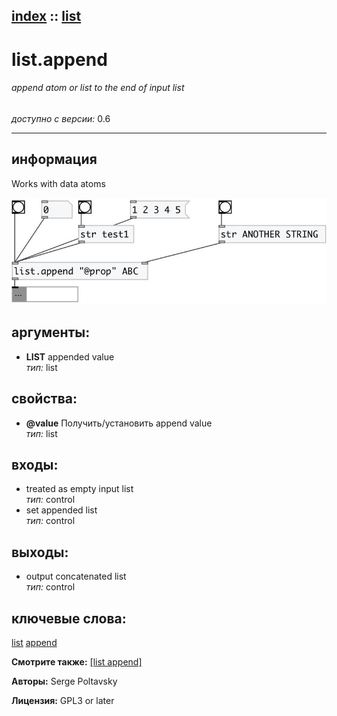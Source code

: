 [index](index.html) :: [list](category_list.html)
---

# list.append

###### append atom or list to the end of input list

*доступно с версии:* 0.6

---


## информация
Works with data atoms


[![example](../examples/img/list.append.jpg)](../examples/pd/list.append.pd)



## аргументы:

* **LIST**
appended value<br>
_тип:_ list<br>





## свойства:

* **@value** 
Получить/установить append value<br>
_тип:_ list<br>



## входы:

* treated as empty input list<br>
_тип:_ control
* set appended list<br>
_тип:_ control



## выходы:

* output concatenated list<br>
_тип:_ control



## ключевые слова:

[list](keywords/list.html)
[append](keywords/append.html)



**Смотрите также:**
[\[list append\]](list%20append.html)




**Авторы:** Serge Poltavsky




**Лицензия:** GPL3 or later






